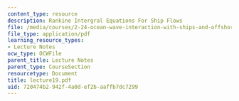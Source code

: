 ```yaml
---
content_type: resource
description: Rankine Intergral Equations For Ship Flows
file: /media/courses/2-24-ocean-wave-interaction-with-ships-and-offshore-energy-systems-13-022-spring-2002/720474b2942f4a0def2baaffb7dc7299_lecture19.pdf
file_type: application/pdf
learning_resource_types:
- Lecture Notes
ocw_type: OCWFile
parent_title: Lecture Notes
parent_type: CourseSection
resourcetype: Document
title: lecture19.pdf
uid: 720474b2-942f-4a0d-ef2b-aaffb7dc7299
---
```

